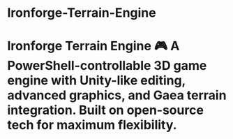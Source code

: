 # Ironforge-Terrain-Engine
# Ironforge Terrain Engine 🎮  A PowerShell-controllable 3D game engine with Unity-like editing, advanced graphics, and Gaea terrain integration. Built on open-source tech for maximum flexibility.
